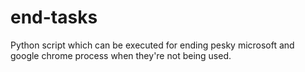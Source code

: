 # end-tasks
Python script which can be executed for ending pesky microsoft and google chrome process when they're not being used.
